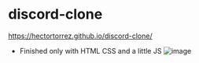 # discord-clone
https://hectortorrez.github.io/discord-clone/
- Finished only with HTML CSS and a little JS
![image](https://user-images.githubusercontent.com/69362017/199645811-94059358-6629-4555-aac9-ebd2d09a3445.png)
